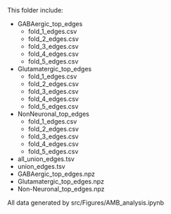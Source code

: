 This folder include:

* GABAergic_top_edges
  * fold_1_edges.csv
  * fold_2_edges.csv
  * fold_3_edges.csv
  * fold_4_edges.csv
  * fold_5_edges.csv
* Glutamatergic_top_edges
  * fold_1_edges.csv
  * fold_2_edges.csv
  * fold_3_edges.csv
  * fold_4_edges.csv
  * fold_5_edges.csv
* NonNeuronal_top_edges
  * fold_1_edges.csv
  * fold_2_edges.csv
  * fold_3_edges.csv
  * fold_4_edges.csv
  * fold_5_edges.csv
* all_union_edges.tsv
* union_edges.tsv
* GABAergic_top_edges.npz
* Glutamatergic_top_edges.npz
* Non-Neuronal_top_edges.npz



All data generated by src/Figures/AMB_analysis.ipynb

